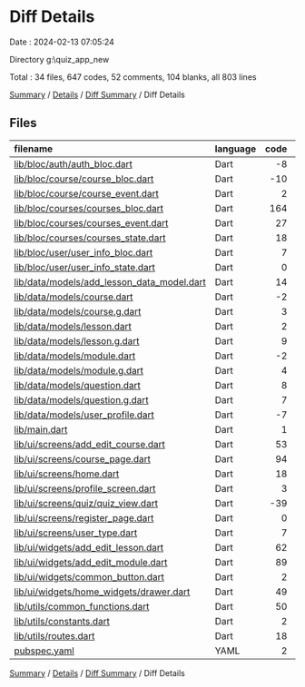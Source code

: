 # Diff Details

Date : 2024-02-13 07:05:24

Directory g:\\quiz_app_new

Total : 34 files,  647 codes, 52 comments, 104 blanks, all 803 lines

[Summary](results.md) / [Details](details.md) / [Diff Summary](diff.md) / Diff Details

## Files
| filename | language | code | comment | blank | total |
| :--- | :--- | ---: | ---: | ---: | ---: |
| [lib/bloc/auth/auth_bloc.dart](/lib/bloc/auth/auth_bloc.dart) | Dart | -8 | 0 | 0 | -8 |
| [lib/bloc/course/course_bloc.dart](/lib/bloc/course/course_bloc.dart) | Dart | -10 | 0 | -5 | -15 |
| [lib/bloc/course/course_event.dart](/lib/bloc/course/course_event.dart) | Dart | 2 | 0 | 1 | 3 |
| [lib/bloc/courses/courses_bloc.dart](/lib/bloc/courses/courses_bloc.dart) | Dart | 164 | 3 | 26 | 193 |
| [lib/bloc/courses/courses_event.dart](/lib/bloc/courses/courses_event.dart) | Dart | 27 | 0 | 15 | 42 |
| [lib/bloc/courses/courses_state.dart](/lib/bloc/courses/courses_state.dart) | Dart | 18 | 0 | 15 | 33 |
| [lib/bloc/user/user_info_bloc.dart](/lib/bloc/user/user_info_bloc.dart) | Dart | 7 | 0 | 4 | 11 |
| [lib/bloc/user/user_info_state.dart](/lib/bloc/user/user_info_state.dart) | Dart | 0 | 1 | -1 | 0 |
| [lib/data/models/add_lesson_data_model.dart](/lib/data/models/add_lesson_data_model.dart) | Dart | 14 | 0 | 7 | 21 |
| [lib/data/models/course.dart](/lib/data/models/course.dart) | Dart | -2 | 0 | 2 | 0 |
| [lib/data/models/course.g.dart](/lib/data/models/course.g.dart) | Dart | 3 | 0 | 2 | 5 |
| [lib/data/models/lesson.dart](/lib/data/models/lesson.dart) | Dart | 2 | 0 | 0 | 2 |
| [lib/data/models/lesson.g.dart](/lib/data/models/lesson.g.dart) | Dart | 9 | 0 | 2 | 11 |
| [lib/data/models/module.dart](/lib/data/models/module.dart) | Dart | -2 | -1 | 2 | -1 |
| [lib/data/models/module.g.dart](/lib/data/models/module.g.dart) | Dart | 4 | 0 | 2 | 6 |
| [lib/data/models/question.dart](/lib/data/models/question.dart) | Dart | 8 | 0 | 1 | 9 |
| [lib/data/models/question.g.dart](/lib/data/models/question.g.dart) | Dart | 7 | 0 | 2 | 9 |
| [lib/data/models/user_profile.dart](/lib/data/models/user_profile.dart) | Dart | -7 | 0 | 0 | -7 |
| [lib/main.dart](/lib/main.dart) | Dart | 1 | 0 | 0 | 1 |
| [lib/ui/screens/add_edit_course.dart](/lib/ui/screens/add_edit_course.dart) | Dart | 53 | 2 | 1 | 56 |
| [lib/ui/screens/course_page.dart](/lib/ui/screens/course_page.dart) | Dart | 94 | 0 | 5 | 99 |
| [lib/ui/screens/home.dart](/lib/ui/screens/home.dart) | Dart | 18 | -1 | 3 | 20 |
| [lib/ui/screens/profile_screen.dart](/lib/ui/screens/profile_screen.dart) | Dart | 3 | 0 | 0 | 3 |
| [lib/ui/screens/quiz/quiz_view.dart](/lib/ui/screens/quiz/quiz_view.dart) | Dart | -39 | 41 | -2 | 0 |
| [lib/ui/screens/register_page.dart](/lib/ui/screens/register_page.dart) | Dart | 0 | 1 | 1 | 2 |
| [lib/ui/screens/user_type.dart](/lib/ui/screens/user_type.dart) | Dart | 7 | -1 | 0 | 6 |
| [lib/ui/widgets/add_edit_lesson.dart](/lib/ui/widgets/add_edit_lesson.dart) | Dart | 62 | 0 | 4 | 66 |
| [lib/ui/widgets/add_edit_module.dart](/lib/ui/widgets/add_edit_module.dart) | Dart | 89 | 0 | 6 | 95 |
| [lib/ui/widgets/common_button.dart](/lib/ui/widgets/common_button.dart) | Dart | 2 | 0 | 0 | 2 |
| [lib/ui/widgets/home_widgets/drawer.dart](/lib/ui/widgets/home_widgets/drawer.dart) | Dart | 49 | 2 | 4 | 55 |
| [lib/utils/common_functions.dart](/lib/utils/common_functions.dart) | Dart | 50 | 2 | 4 | 56 |
| [lib/utils/constants.dart](/lib/utils/constants.dart) | Dart | 2 | 0 | 0 | 2 |
| [lib/utils/routes.dart](/lib/utils/routes.dart) | Dart | 18 | 3 | 3 | 24 |
| [pubspec.yaml](/pubspec.yaml) | YAML | 2 | 0 | 0 | 2 |

[Summary](results.md) / [Details](details.md) / [Diff Summary](diff.md) / Diff Details